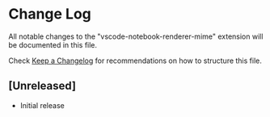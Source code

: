 # Change Log

All notable changes to the "vscode-notebook-renderer-mime" extension will be documented in this file.

Check [Keep a Changelog](http://keepachangelog.com/) for recommendations on how to structure this file.

## [Unreleased]

- Initial release
